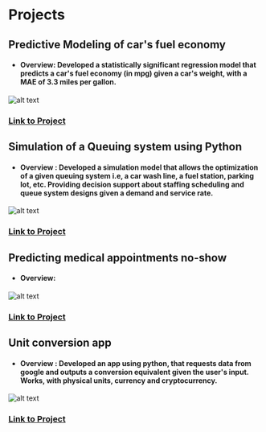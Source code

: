 # Projects
## Predictive Modeling of car's fuel economy
- #### Overview: Developed a statistically significant regression model that predicts a car's fuel economy (in mpg) given a car's weight, with a MAE of 3.3 miles per gallon.
![alt text](image.jpg)
### [Link to Project](https://github.com/miguelrizzog96/Regression_Predictive_Model)
## Simulation of a Queuing system using Python
- #### Overview : Developed a simulation model that allows the optimization of a given queuing system i.e, a car wash line, a fuel station, parking lot, etc. Providing decision support about staffing scheduling and queue system designs given a demand and service rate.
![alt text](https://user-images.githubusercontent.com/69512046/94444662-8c808880-0174-11eb-8706-e05c9b4b7eed.JPG)
### [Link to Project](https://github.com/miguelrizzog96/Queue_Simulation_Python)
## Predicting medical appointments no-show
- #### Overview: 
![alt text](image.jpg)
### [Link to Project](https://github.com/miguelrizzog96/Appointment_NoShow_classifier)
## Unit conversion app
- #### Overview : Developed an app using python, that requests data from google and outputs a conversion equivalent given the user's input. Works, with physical units, currency and cryptocurrency.
![alt text](https://user-images.githubusercontent.com/69512046/99093977-94bc4800-25a9-11eb-84ab-df4a47409014.JPG)
### [Link to Project](https://github.com/miguelrizzog96/Unit_Converter)
